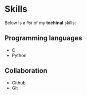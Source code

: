 # Skills

Below is a _list_ of my **techinal** skills:

## Programming languages
- C
- Python

## Collaboration
- Github
- Git
